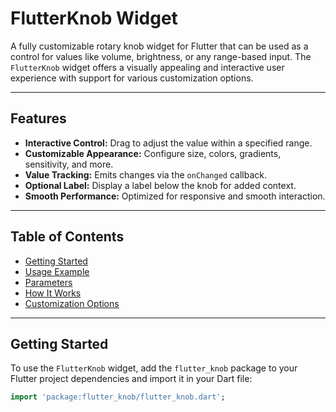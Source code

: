 # FlutterKnob Widget

A fully customizable rotary knob widget for Flutter that can be used as a control for values like volume, brightness, or any range-based input. The `FlutterKnob` widget offers a visually appealing and interactive user experience with support for various customization options.

---

## Features

- **Interactive Control:** Drag to adjust the value within a specified range.
- **Customizable Appearance:** Configure size, colors, gradients, sensitivity, and more.
- **Value Tracking:** Emits changes via the `onChanged` callback.
- **Optional Label:** Display a label below the knob for added context.
- **Smooth Performance:** Optimized for responsive and smooth interaction.

---

## Table of Contents

- [Getting Started](#getting-started)
- [Usage Example](#usage-example)
- [Parameters](#parameters)
- [How It Works](#how-it-works)
- [Customization Options](#customization-options)

---

## Getting Started

To use the `FlutterKnob` widget, add the `flutter_knob` package to your Flutter project dependencies and import it in your Dart file:

```dart
import 'package:flutter_knob/flutter_knob.dart';

